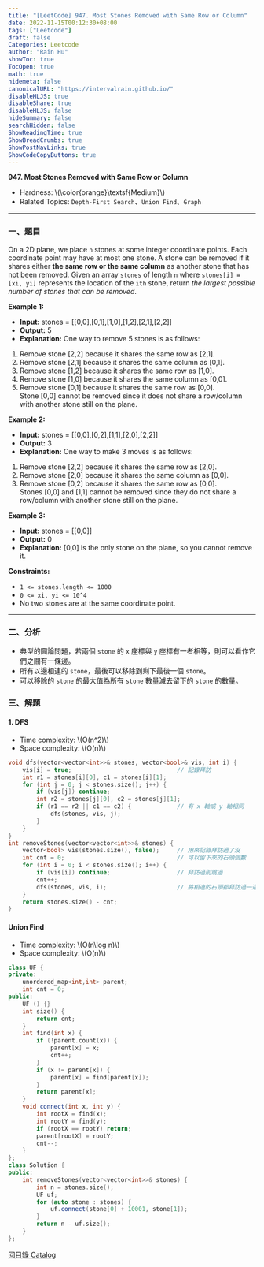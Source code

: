 ```yaml
---
title: "[LeetCode] 947. Most Stones Removed with Same Row or Column"
date: 2022-11-15T00:12:30+08:00
tags: ["Leetcode"]
draft: false
Categories: Leetcode
author: "Rain Hu"
showToc: true
TocOpen: true
math: true
hidemeta: false
canonicalURL: "https://intervalrain.github.io/"
disableHLJS: true
disableShare: true
disableHLJS: false
hideSummary: false
searchHidden: false
ShowReadingTime: true
ShowBreadCrumbs: true
ShowPostNavLinks: true
ShowCodeCopyButtons: true
---
```

**947. Most Stones Removed with Same Row or Column**
+ Hardness: \\(\color{orange}\textsf{Medium}\\)
+ Ralated Topics: `Depth-First Search`、`Union Find`、`Graph`
---
### 一、題目
On a 2D plane, we place `n` stones at some integer coordinate points. Each coordinate point may have at most one stone.
A stone can be removed if it shares either **the same row or the same column** as another stone that has not been removed.
Given an array `stones` of length `n` where `stones[i] = [xi, yi]` represents the location of the `ith` stone, return *the largest possible number of stones that can be removed*.

**Example 1:**  
+ **Input:** stones = [[0,0],[0,1],[1,0],[1,2],[2,1],[2,2]]  
+ **Output:** 5  
+ **Explanation:** One way to remove 5 stones is as follows:  
1. Remove stone [2,2] because it shares the same row as [2,1].  
2. Remove stone [2,1] because it shares the same column as [0,1].  
3. Remove stone [1,2] because it shares the same row as [1,0].  
4. Remove stone [1,0] because it shares the same column as [0,0].  
5. Remove stone [0,1] because it shares the same row as [0,0].  
Stone [0,0] cannot be removed since it does not share a row/column with another stone still on the plane.  

**Example 2:**
+ **Input:** stones = [[0,0],[0,2],[1,1],[2,0],[2,2]]
+ **Output:** 3
+ **Explanation:** One way to make 3 moves is as follows:
1. Remove stone [2,2] because it shares the same row as [2,0].  
2. Remove stone [2,0] because it shares the same column as [0,0].  
3. Remove stone [0,2] because it shares the same row as [0,0].  
Stones [0,0] and [1,1] cannot be removed since they do not share a row/column with another stone still on the plane.  

**Example 3:**
+ **Input:** stones = [[0,0]]
+ **Output:** 0
+ **Explanation:** [0,0] is the only stone on the plane, so you cannot remove it.

**Constraints:**
+ `1 <= stones.length <= 1000`
+ `0 <= xi, yi <= 10^4`
+ No two stones are at the same coordinate point.

---

### 二、分析
+ 典型的圖論問題，若兩個 `stone` 的 `x` 座標與 `y` 座標有一者相等，則可以看作它們之間有一條邊。
+ 所有以邊相連的 `stone`，最後可以移除到剩下最後一個 `stone`。
+ 可以移除的 `stone` 的最大值為所有 `stone` 數量減去留下的 `stone` 的數量。

### 三、解題
#### 1. DFS
+ Time complexity: \\(O(n^2)\\)
+ Space complexity: \\(O(n)\\)
```C++
void dfs(vector<vector<int>>& stones, vector<bool>& vis, int i) {
    vis[i] = true;                              // 記錄拜訪
    int r1 = stones[i][0], c1 = stones[i][1];
    for (int j = 0; j < stones.size(); j++) {
        if (vis[j]) continue;
        int r2 = stones[j][0], c2 = stones[j][1];
        if (r1 == r2 || c1 == c2) {             // 有 x 軸或 y 軸相同
            dfs(stones, vis, j);
        }
    }
}
int removeStones(vector<vector<int>>& stones) {
    vector<bool> vis(stones.size(), false);     // 用來記錄拜訪過了沒
    int cnt = 0;                                // 可以留下來的石頭個數
    for (int i = 0; i < stones.size(); i++) {
        if (vis[i]) continue;                   // 拜訪過則跳過
        cnt++;
        dfs(stones, vis, i);                    // 將相連的石頭都拜訪過一遍
    }
    return stones.size() - cnt;
}
```
#### Union Find
+ Time complexity: \\(O(n\log n)\\)
+ Space complexity: \\(O(n)\\)
```C++
class UF {
private:
    unordered_map<int,int> parent;
    int cnt = 0;
public:
    UF () {}
    int size() {
        return cnt;
    }
    int find(int x) {
        if (!parent.count(x)) {
            parent[x] = x;
            cnt++;
        }
        if (x != parent[x]) {
            parent[x] = find(parent[x]);
        }
        return parent[x];
    }
    void connect(int x, int y) {
        int rootX = find(x);
        int rootY = find(y);
        if (rootX == rootY) return;
        parent[rootX] = rootY;
        cnt--;
    }
};
class Solution {
public:
    int removeStones(vector<vector<int>>& stones) {
        int n = stones.size();
        UF uf;
        for (auto stone : stones) {
            uf.connect(stone[0] + 10001, stone[1]);
        }
        return n - uf.size();
    }
};
```
[回目錄 Catalog](/posts/leetcode)